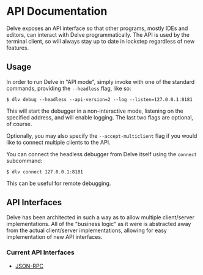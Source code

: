 # API Documentation

Delve exposes an API interface so that other programs, mostly IDEs and editors, can interact with Delve programmatically. The API is used by the terminal client, so will always stay up to date in lockstep regardless of new features.

## Usage

In order to run Delve in "API mode", simply invoke with one of the standard commands, providing the `--headless` flag, like so:

```
$ dlv debug --headless --api-version=2 --log --listen=127.0.0.1:8181
```

This will start the debugger in a non-interactive mode, listening on the specified address, and will enable logging. The last two flags are optional, of course.

Optionally, you may also specify the `--accept-multiclient` flag if you would like to connect multiple clients to the API.

You can connect the headless debugger from Delve itself using the `connect` subcommand:

```
$ dlv connect 127.0.0.1:8181
```

This can be useful for remote debugging.

## API Interfaces

Delve has been architected in such a way as to allow multiple client/server implementations. All of the "business logic" as it were is abstracted away from the actual client/server implementations, allowing for easy implementation of new API interfaces.

### Current API Interfaces

- [JSON-RPC](json-rpc/README.md)
